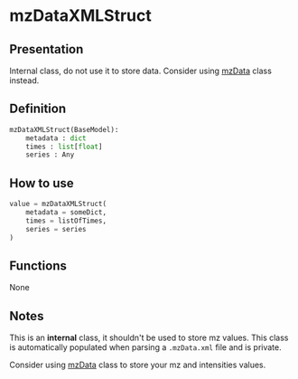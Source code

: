 # mzDataXMLStruct

## Presentation
Internal class, do not use it to store data. Consider using [mzData](mzData.md) class instead.

## Definition
```python
mzDataXMLStruct(BaseModel):
    metadata : dict
    times : list[float]
    series : Any
```
## How to use
```python
value = mzDataXMLStruct(
    metadata = someDict,
    times = listOfTimes,
    series = series
)
```

## Functions
None

## Notes
This is an __internal__ class, it shouldn't be used to store mz values. This class is automatically populated when parsing a `.mzData.xml` file and is private.

Consider using [mzData](mzData.md) class to store your mz and intensities values.